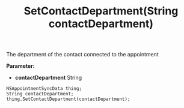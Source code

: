 ﻿---
uid: crmscript_ref_NSAppointmentSyncData_SetContactDepartment
title: SetContactDepartment(String contactDepartment)
intellisense: NSAppointmentSyncData.SetContactDepartment
keywords: NSAppointmentSyncData, GetContactDepartment
so.topic: reference
---

The department of the contact connected to the appointment

**Parameter:** 
 - **contactDepartment** String

```crmscript
NSAppointmentSyncData thing;
String contactDepartment;
thing.SetContactDepartment(contactDepartment);
```

